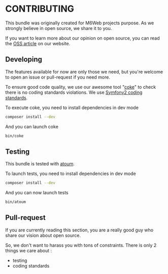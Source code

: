 # CONTRIBUTING

This bundle was originally created for M6Web projects purpose. As we strongly believe in open source, we share it to you.

If you want to learn more about our opinion on open source, you can read the [OSS article](http://tech.m6web.fr/oss/) on our website.

## Developing

The features available for now are only those we need, but you're welcome to open an issue or pull-request if you need more.

To ensure good code quality, we use our awesome tool "[coke](https://github.com/M6Web/Coke)" to check there is no coding standards violations. 
We use [Symfony2 coding standards](https://github.com/M6Web/Symfony2-coding-standard).

To execute coke, you need to install dependencies in dev mode
```bash
composer install --dev
```

And you can launch coke
```bash
bin/coke
```

## Testing

This bundle is tested with [atoum](https://github.com/atoum/atoum).

To launch tests, you need to install dependencies in dev mode
```bash
composer install --dev
```

And you can now launch tests
```bash
bin/atoum
```

## Pull-request

If you are currently reading this section, you are a really good guy who share our vision about open source.

So, we don't want to harass you with tons of constraints. There is only 2 things we care about :
  * testing
  * coding standards
